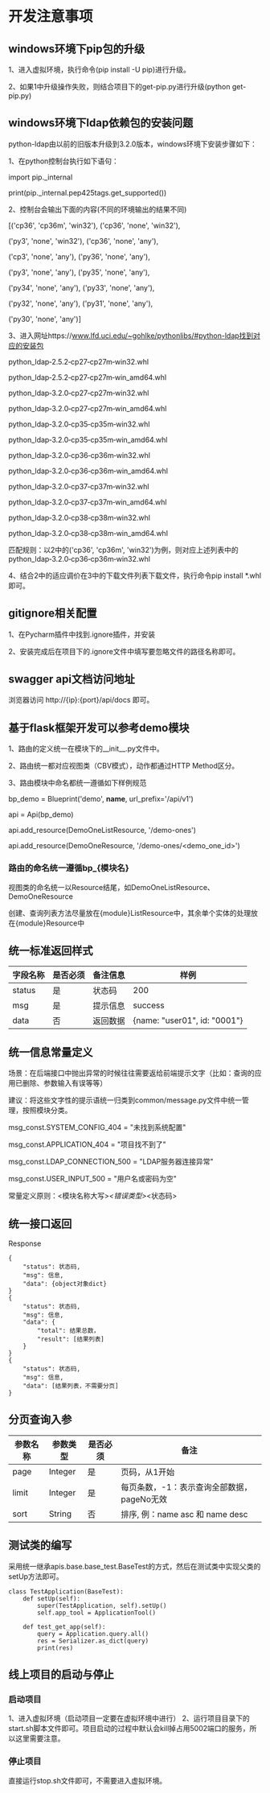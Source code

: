 # 开发注意事项

## windows环境下pip包的升级
1、进入虚拟环境，执行命令(pip install -U pip)进行升级。

2、如果1中升级操作失败，则结合项目下的get-pip.py进行升级(python get-pip.py)

## windows环境下ldap依赖包的安装问题
python-ldap由以前的旧版本升级到3.2.0版本，windows环境下安装步骤如下：

1、在python控制台执行如下语句：

import pip._internal

print(pip._internal.pep425tags.get_supported())

2、控制台会输出下面的内容(不同的环境输出的结果不同)

[('cp36', 'cp36m', 'win32'), ('cp36', 'none', 'win32'),

('py3', 'none', 'win32'), ('cp36', 'none', 'any'),

('cp3', 'none', 'any'), ('py36', 'none', 'any'),

('py3', 'none', 'any'), ('py35', 'none', 'any'),

('py34', 'none', 'any'), ('py33', 'none', 'any'),

('py32', 'none', 'any'), ('py31', 'none', 'any'),

('py30', 'none', 'any')]

3、进入网址https://www.lfd.uci.edu/~gohlke/pythonlibs/#python-ldap找到对应的安装包

python_ldap‑2.5.2‑cp27‑cp27m‑win32.whl

python_ldap‑2.5.2‑cp27‑cp27m‑win_amd64.whl

python_ldap‑3.2.0‑cp27‑cp27m‑win32.whl

python_ldap‑3.2.0‑cp27‑cp27m‑win_amd64.whl

python_ldap‑3.2.0‑cp35‑cp35m‑win32.whl

python_ldap‑3.2.0‑cp35‑cp35m‑win_amd64.whl

python_ldap‑3.2.0‑cp36‑cp36m‑win32.whl

python_ldap‑3.2.0‑cp36‑cp36m‑win_amd64.whl

python_ldap‑3.2.0‑cp37‑cp37m‑win32.whl

python_ldap‑3.2.0‑cp37‑cp37m‑win_amd64.whl

python_ldap‑3.2.0‑cp38‑cp38m‑win32.whl

python_ldap‑3.2.0‑cp38‑cp38m‑win_amd64.whl

匹配规则：以2中的('cp36', 'cp36m', 'win32')为例，则对应上述列表中的python_ldap‑3.2.0‑cp36‑cp36m‑win32.whl


4、结合2中的适应调价在3中的下载文件列表下载文件，执行命令pip install *.whl即可。

## gitignore相关配置
1、在Pycharm插件中找到.ignore插件，并安装

2、安装完成后在项目下的.ignore文件中填写要忽略文件的路径名称即可。

## swagger api文档访问地址
浏览器访问 http://{ip}:{port}/api/docs 即可。

## 基于flask框架开发可以参考demo模块

1、路由的定义统一在模块下的__init__.py文件中。

2、路由统一都对应视图类（CBV模式），动作都通过HTTP Method区分。

3、路由模块中命名都统一遵循如下样例规范

bp_demo = Blueprint('demo', __name__, url_prefix='/api/v1')

api = Api(bp_demo)

api.add_resource(DemoOneListResource, '/demo-ones')

api.add_resource(DemoOneResource, '/demo-ones/<demo_one_id>')


### 路由的命名统一遵循bp_{模块名}
视图类的命名统一以Resource结尾，如DemoOneListResource、DemoOneResource

创建、查询列表方法尽量放在{module}ListResource中，其余单个实体的处理放在{module}Resource中

## 统一标准返回样式

| 字段名称  |是否必须|备注信息|样例|
| --- | --- |--- |---|
| status |是|状态码|200|
|  msg |是|提示信息|success|
|  data |否|返回数据|{name: "user01", id: "0001"}|


## 统一信息常量定义
场景：在后端接口中抛出异常的时候往往需要返给前端提示文字（比如：查询的应用已删除、参数输入有误等等）

建议：将这些文字性的提示语统一归类到common/message.py文件中统一管理，按照模块分类。

msg_const.SYSTEM_CONFIG_404 = "未找到系统配置"

msg_const.APPLICATION_404 = "项目找不到了"

msg_const.LDAP_CONNECTION_500 = "LDAP服务器连接异常"

msg_const.USER_INPUT_500 = "用户名或密码为空"

常量定义原则：<模块名称大写>_<错误类型>_<状态码>


## 统一接口返回
Response

    {
        "status": 状态码,
        "msg": 信息,
        "data": {object对象dict}
    }
    {
        "status": 状态码,
        "msg": 信息,
        "data": {
            "total": 结果总数，
            "result": [结果列表]
        }   
    }
    {
        "status": 状态码,
        "msg": 信息,
        "data": [结果列表，不需要分页]
    }

## 分页查询入参
|参数名称|参数类型|是否必须|备注|
| --- | --- |--- |---|
|page|	Integer|是|	页码，从1开始|
|limit|	Integer|是|	每页条数，-1：表示查询全部数据，pageNo无效|
|sort|	String|否|	排序, 例：name asc 和 name desc|


## 测试类的编写
采用统一继承apis.base.base_test.BaseTest的方式，然后在测试类中实现父类的setUp方法即可。


```
class TestApplication(BaseTest):
    def setUp(self):
        super(TestApplication, self).setUp()
        self.app_tool = ApplicationTool()

    def test_get_app(self):
        query = Application.query.all()
        res = Serializer.as_dict(query)
        print(res)
```

## 线上项目的启动与停止
### 启动项目
1、进入虚拟环境（启动项目一定要在虚拟环境中进行）
2、运行项目目录下的start.sh脚本文件即可。项目启动的过程中默认会kill掉占用5002端口的服务，所以这里需要注意。

### 停止项目
直接运行stop.sh文件即可，不需要进入虚拟环境。

